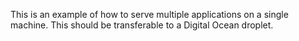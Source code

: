 This is an example of how to serve multiple applications on a single machine. This should be transferable to a Digital Ocean droplet.
